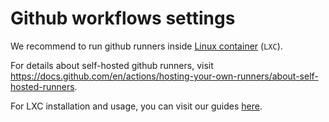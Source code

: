 # Github workflows settings

We recommend to run github runners inside [Linux container](https://linuxcontainers.org/lxc/introduction/) (`LXC`).

For details about self-hosted github runners, visit <https://docs.github.com/en/actions/hosting-your-own-runners/about-self-hosted-runners>.

For LXC installation and usage, you can visit our guides [here](./LXCContainer.md).
